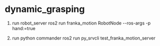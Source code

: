 # dynamic_grasping

1. run robot_server
ros2 run franka_motion RobotNode --ros-args -p hand:=true

2. run python commander
ros2 run py_srvcli test_franka_motion_server 